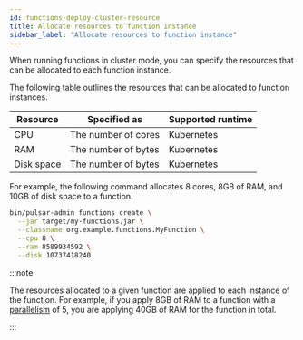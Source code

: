 ```yaml
---
id: functions-deploy-cluster-resource
title: Allocate resources to function instance
sidebar_label: "Allocate resources to function instance"
---
```


When running functions in cluster mode, you can specify the resources that can be allocated to each function instance.

The following table outlines the resources that can be allocated to function instances.

| Resource   | Specified as        | Supported runtime |
|------------|---------------------|-------------------|
| CPU        | The number of cores | Kubernetes        |
| RAM        | The number of bytes | Kubernetes        |
| Disk space | The number of bytes | Kubernetes        |

For example, the following command allocates 8 cores, 8GB of RAM, and 10GB of disk space to a function.

```bash
bin/pulsar-admin functions create \
  --jar target/my-functions.jar \
  --classname org.example.functions.MyFunction \
  --cpu 8 \
  --ram 8589934592 \
  --disk 10737418240
```

:::note

The resources allocated to a given function are applied to each instance of the function. For example, if you apply 8GB of RAM to a function with a [parallelism](functions-deploy-cluster-parallelism.md) of 5, you are applying 40GB of RAM for the function in total.

:::
